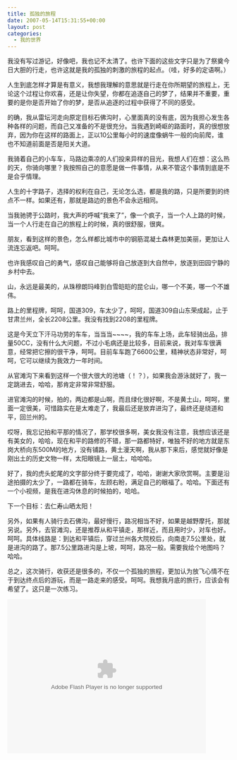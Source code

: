 ```yaml
---
title: 孤独的旅程
date: 2007-05-14T15:31:55+00:00
layout: post
categories:
  - 我的世界
---
```

我没有写过游记，好像吧，我也记不太清了。也许下面的这些文字只是为了祭奠今日大胆的行走，也许这就是我的孤独的刺激的旅程的起点。（哇，好多的定语啊。）

人生到底怎样才算是有意义，我想我理解的意思就是行走在你所期望的旅程上，无论这个过程让你欢喜，还是让你失望，你都在追逐自己的梦了，结果并不重要，重要的是你是否开始了你的梦，是否从追逐的过程中获得了不同的感受。

的确，我从雷坛河走向原定目标石佛沟时，心里面真的没有底，因为我担心发生各种各样的问题，而自己又准备的不是很充分。当我遇到崎岖的路面时，真的很想放弃，因为你在这样的路面上，正以10公里每小时的速度像蜗牛一般的向前爬，谁也不知道前面是否是阳关大道。
<!--more-->
我骑着自己的小车车，马路边乘凉的人们投来异样的目光，我想人们在想：这么热的天，你骑向哪里？我按照自己的意愿是做一件事情，从来不管这个事情到底是不是合乎情理。 

人生的十字路子，选择的权利在自己，无论怎么选，都是我的路，只是所要到的终点不一样。如果还有，那就是路边的景色不会永远相同。

当我驰骋于公路时，我大声的呼喊“我来了”，像一个疯子，当一个人上路的时候，当一个人行走在自己的旅程上的时候，真的很舒服，很爽。 

朋友，看到这样的景色，怎么样都比城市中的钢筋混凝土森林更加美丽，更加让人流连忘返吧。呵呵。

也许我感叹自己的勇气，感叹自己能够将自己放逐到大自然中，放逐到田园宁静的乡村中去。

山，永远是最美的，从珠穆朗玛峰到白雪皑皑的昆仑山，哪一个不美，哪一个不雄伟。 

路上的里程牌，呵呵，国道309，车太少了，呵呵，国道309自山东荣成起，止于甘肃兰州，全长2208公里。我没有找到2208的里程牌。 

这是今天立下汗马功劳的车车，当当当~~~~，我的车车上场，此车轻骑出品，排量50CC，没有什么大问题，不过小毛病还是比较多，目前来说，我对车车很满意，经常把它擦的很干净，呵呵。目前车车跑了6600公里，精神状态非常好，呵呵，它可以继续为我效力一年时间。 

从官滩沟下来看到这样一个很大很大的池塘（！？），如果我会游泳就好了，我一定跳进去，哈哈，那肯定非常非常舒服。 

进官滩沟的时候，拍的，两边都是山啊，而且绿化很好啊，不是黄土山，呵呵，里面一定很美，可惜路实在是太难走了，我最后还是放弃进沟了，最终还是绕道和平，回兰州的。

哎呀，我忘记拍和平那的情况了，那学校很多啊，美女我没有注意，我想应该还是有美女的，哈哈，现在和平的路修的不错，那一路都特好，唯独不好的地方就是东岗大桥向东500M的地方，没有铺路，黄土漫天啊，我从那下来后，感觉就好像是刚出土的历史文物一样，太阳眼镜上一层土，哈哈哈。

好了，我的虎头蛇尾的文字部分终于要完成了，哈哈，谢谢大家欣赏啊。主要是沿途拍摄的太少了，一路都在骑车，左顾右盼，满足自己的眼福了。哈哈。下面还有一个小视频，是我在进沟休息的时候拍的，哈哈。

下一个目标：去仁寿山晒太阳！

另外，如果有人骑行去石佛沟，最好慢行，路况相当不好，如果是越野摩托，那就另说。另外，去官滩沟，还是推荐从和平镇走，那样近，而且用时少，对车也好。呵呵。具体线路是：到达和平镇后，穿过兰州各大院校后，向南走7.5公里处，就是进沟的路了。那7.5公里路进沟是上坡，呵呵，路况一般。需要我绘个地图吗？哈哈。

总之，这次骑行，收获还是很多的，不仅一个孤独的旅程，更加认为放飞心情不在于到达终点后的游玩，而是一路走来的感受。呵呵。我想我月底的旅行，应该会有希望了。这只是一次练习。

<embed height="350" loop="true" menu="true" play="true" src="http://www.tudou.com/v/VTavzk3ayPY" type="application/x-shockwave-flash" width="450">
</embed>